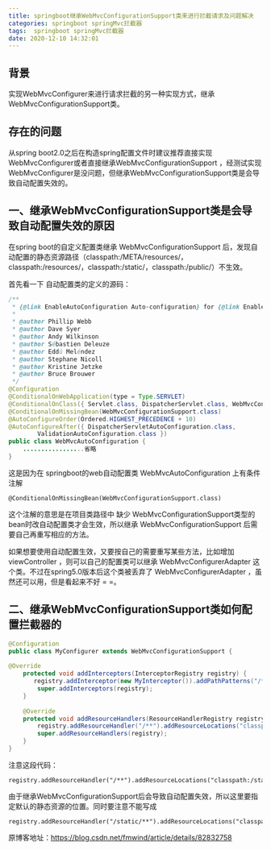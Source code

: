 ```yaml
---
title: springboot继承WebMvcConfigurationSupport类来进行拦截请求及问题解决
categories: springboot springMvc拦截器
tags:  springboot springMvc拦截器
date: 2020-12-10 14:32:01
---
```


## 背景

实现WebMvcConfigurer来进行请求拦截的另一种实现方式，继承WebMvcConfigurationSupport类。

## 存在的问题

从spring boot2.0之后在构造spring配置文件时建议推荐直接实现WebMvcConfigurer或者直接继承WebMvcConfigurationSupport ，经测试实现WebMvcConfigurer是没问题，但继承WebMvcConfigurationSupport类是会导致自动配置失效的。

## 一、继承WebMvcConfigurationSupport类是会导致自动配置失效的原因

在spring boot的自定义配置类继承 WebMvcConfigurationSupport 后，发现自动配置的静态资源路径（classpath:/META/resources/，classpath:/resources/，classpath:/static/，classpath:/public/）不生效。

首先看一下 自动配置类的定义的源码：

```java
/**
 * {@link EnableAutoConfiguration Auto-configuration} for {@link EnableWebMvc Web MVC}.
 *
 * @author Phillip Webb
 * @author Dave Syer
 * @author Andy Wilkinson
 * @author Sébastien Deleuze
 * @author Eddú Meléndez
 * @author Stephane Nicoll
 * @author Kristine Jetzke
 * @author Bruce Brouwer
 */
@Configuration
@ConditionalOnWebApplication(type = Type.SERVLET)
@ConditionalOnClass({ Servlet.class, DispatcherServlet.class, WebMvcConfigurer.class })
@ConditionalOnMissingBean(WebMvcConfigurationSupport.class)
@AutoConfigureOrder(Ordered.HIGHEST_PRECEDENCE + 10)
@AutoConfigureAfter({ DispatcherServletAutoConfiguration.class,
		ValidationAutoConfiguration.class })
public class WebMvcAutoConfiguration {
    .................省略
}
```

这是因为在 springboot的web自动配置类 WebMvcAutoConfiguration 上有条件注解 

    @ConditionalOnMissingBean(WebMvcConfigurationSupport.class)

这个注解的意思是在项目类路径中 缺少 WebMvcConfigurationSupport类型的bean时改自动配置类才会生效，所以继承 WebMvcConfigurationSupport 后需要自己再重写相应的方法。

如果想要使用自动配置生效，又要按自己的需要重写某些方法，比如增加 viewController ，则可以自己的配置类可以继承  WebMvcConfigurerAdapter 这个类。不过在spring5.0版本后这个类被丢弃了 WebMvcConfigurerAdapter  ，虽然还可以用，但是看起来不好 = =。

## 二、继承WebMvcConfigurationSupport类如何配置拦截器的

```java
@Configuration
public class MyConfigurer extends WebMvcConfigurationSupport {
 
@Override
    protected void addInterceptors(InterceptorRegistry registry) {
       registry.addInterceptor(new MyInterceptor()).addPathPatterns("/**").excludePathPatterns("/emp/toLogin","/emp/login","/js/**","/css/**","/images/**");
        super.addInterceptors(registry);
    }
 
    @Override
    protected void addResourceHandlers(ResourceHandlerRegistry registry) {
        registry.addResourceHandler("/**").addResourceLocations("classpath:/static/");
        super.addResourceHandlers(registry);
    }
}
```

注意这段代码：

    registry.addResourceHandler("/**").addResourceLocations("classpath:/static/");

由于继承WebMvcConfigurationSupport后会导致自动配置失效，所以这里要指定默认的静态资源的位置。同时要注意不能写成

    registry.addResourceHandler("/static/**").addResourceLocations("classpath:/static/");

原博客地址：https://blog.csdn.net/fmwind/article/details/82832758